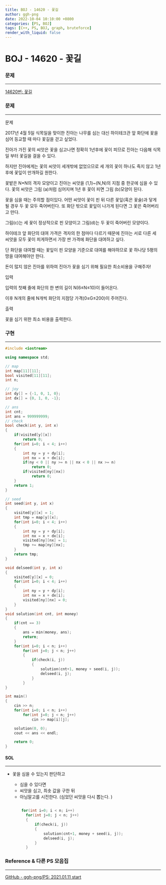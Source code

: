 ```yaml
---
title: BOJ - 14620 - 꽃길 
author: ggh-png
date: 2022-10-04 10:10:00 +0800
categories: [PS, BOJ]
tags: [C++, PS, BOJ, graph, bruteforce]
render_with_liquid: false
---
```

# BOJ  - 14620 - 꽃길

### 문제

---

[14620번: 꽃길](https://www.acmicpc.net/problem/14620)

### 문제

---

문제

2017년 4월 5일 식목일을 맞이한 진아는 나무를 심는 대신 하이테크관 앞 화단에 꽃을 심어 등교할 때 마다 꽃길을 걷고 싶었다.

진아가 가진 꽃의 씨앗은 꽃을 심고나면 정확히 1년후에 꽃이 피므로 진아는 다음해 식목일 부터 꽃길을 걸을 수 있다.

하지만 진아에게는 꽃의 씨앗이 세개밖에 없었으므로 세 개의 꽃이 하나도 죽지 않고 1년후에 꽃잎이 만개하길 원한다.

꽃밭은 N*N의 격자 모양이고 진아는 씨앗을 (1,1)~(N,N)의 지점 중 한곳에 심을 수 있다. 꽃의 씨앗은 그림 (a)처럼 심어지며 1년 후 꽃이 피면 그림 (b)모양이 된다.

꽃을 심을 때는 주의할 점이있다. 어떤 씨앗이 꽃이 핀 뒤 다른 꽃잎(혹은 꽃술)과 닿게 될 경우 두 꽃 모두 죽어버린다. 또 화단 밖으로 꽃잎이 나가게 된다면 그 꽃은 죽어버리고 만다.

그림(c)는 세 꽃이 정상적으로 핀 모양이고 그림(d)는 두 꽃이 죽어버린 모양이다.

하이테크 앞 화단의 대여 가격은 격자의 한 점마다 다르기 때문에 진아는 서로 다른 세 씨앗을 모두 꽃이 피게하면서 가장 싼 가격에 화단을 대여하고 싶다.

단 화단을 대여할 때는 꽃잎이 핀 모양을 기준으로 대여를 해야하므로 꽃 하나당 5평의 땅을 대여해야만 한다.

돈이 많지 않은 진아를 위하여 진아가 꽃을 심기 위해 필요한 최소비용을 구해주자!

입력

입력의 첫째 줄에 화단의 한 변의 길이 N(6≤N≤10)이 들어온다.

이후 N개의 줄에 N개씩 화단의 지점당 가격(0≤G≤200)이 주어진다.

출력

꽃을 심기 위한 최소 비용을 출력한다.

### 구현

---

```cpp
#include <iostream>

using namespace std;

// map
int map[11][11];
bool visited[11][11];
int n;

// joy 
int dy[] = {-1, 0, 1, 0};
int dx[] = {0, 1, 0, -1};

// ans
int cnt;
int ans = 999999999;
// check 
bool check(int y, int x)
{
    if(visited[y][x])
        return 0;
    for(int i=0; i < 4; i++)
    {
        int ny = y + dy[i];
        int nx = x + dx[i];
        if(ny < 0 || ny >= n || nx < 0 || nx >= n)
            return 0;
        if(visited[ny][nx])
            return 0;
    }
    return 1;
}

// seed 
int seed(int y, int x)
{
    visited[y][x] = 1;
    int tmp = map[y][x];
    for(int i=0; i < 4; i++)
    {
        int ny = y + dy[i];
        int nx = x + dx[i];
        visited[ny][nx] = 1;
        tmp += map[ny][nx];
    }
    return tmp;
}

void delseed(int y, int x)
{
    visited[y][x] = 0;
    for(int i=0; i < 4; i++)
    {
        int ny = y + dy[i];
        int nx = x + dx[i];
        visited[ny][nx] = 0;
    }
}
void solution(int cnt, int money)
{
    if(cnt == 3)
    {
        ans = min(money, ans);
        return;
    }
    for(int i=0; i < n; i++)
        for(int j=0; j < n; j++)
        {
            if(check(i, j))
            {
                solution(cnt+1, money + seed(i, j));
                delseed(i, j);
            }
        }
}

int main()
{
    cin >> n; 
    for(int i=0; i < n; i++)
        for(int j=0; j < n; j++)
            cin >> map[i][j];

    solution(0, 0);
    cout << ans << endl;

    return 0;
}
```

#### SOL

---

- 꽃을 심을 수 있는지 판단하고
    - 심을 수 있다면
    - 씨앗을 심고, 최솟 값을 구한 뒤
    - 아님말고를 시전한다. (심었던 씨앗을 다시 뽑는다. )
    
    ```cpp
    
        for(int i=0; i < n; i++)
          for(int j=0; j < n; j++)
          {
              if(check(i, j))
              {
                  solution(cnt+1, money + seed(i, j));
                  delseed(i, j);
              }
          }
    ```
    

### Reference & 다른 PS 모음집

---

[GitHub - ggh-png/PS: 2021.01.11 start](https://github.com/ggh-png/PS)